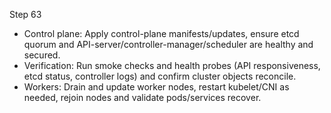 Step 63

- Control plane: Apply control-plane manifests/updates, ensure etcd quorum and API-server/controller-manager/scheduler are healthy and secured.
- Verification: Run smoke checks and health probes (API responsiveness, etcd status, controller logs) and confirm cluster objects reconcile.
- Workers: Drain and update worker nodes, restart kubelet/CNI as needed, rejoin nodes and validate pods/services recover.